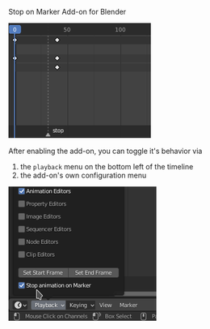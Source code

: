 Stop on Marker Add-on for Blender

![Demonstrate usage](doc/images/stop_on_marker.gif)

After enabling the add-on, you can toggle it's behavior via
1. the `playback` menu on the bottom left of the timeline
2. the add-on's own configuration menu

![toggle menu item](doc/images/playback_menu.png)

